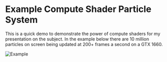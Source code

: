 # Example Compute Shader Particle System

This is a quick demo to demonstrate the power of compute shaders for my presentation on the subject. In the example below there are 10 million particles on screen being updated at 200+ frames a second on a GTX 1660.

![Example](https://github.com/GarrettGunnell/Compute-Particles/Example.png)
